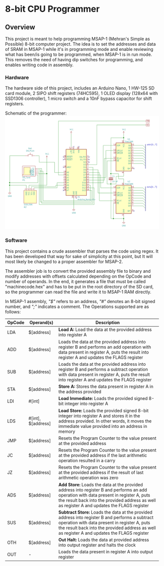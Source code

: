 # 8-bit CPU Programmer

## Overview
This project is meant to help programming MSAP-1 (Mehran's Simple as Possible) 8-bit computer project. The idea is to set the addresses and data of SRAM in MSAP-1 while it's in programming mode and enable reviewing what has been/is going to be programmed, when MSAP-1 is in run mode. This removes the need of having dip switches for programming, and enables writing code in assembly.

### Hardware
The hardware side of this project, includes an Arduino Nano, 1 HW-125 SD card module, 2 SIPO shift registers (74HC595), 1 OLED display (128x64 with SSD1306 controller), 1 micro switch and a 10nF bypass capacitor for shift registers.

Schematic of the programmer:
![SCH](https://github.com/mehrantsi/8-bit_CPU_Programmer/blob/main/Schematics/Schematic.png)

### Software
This project contains a crude assembler that parses the code using regex. It has been developed that way for sake of simplicity at this point, but It will most likely be changed to a proper assembler for MSAP-2.

The assembler job is to convert the provided assembly file to binary and modify addresses with offsets calculated depending on the OpCode and number of operands. In the end, it generates a file that must be called "machinecode.hex" and has to be put in the root directory of the SD card, so the programmer can read the file and write it to MSAP-1 RAM directly.

In MSAP-1 assembly, *"$"* refers to an address, *"#"* denotes an 8-bit signed number, and *";"* indicates a comment.
The Operations supported are as follows:

OpCode|Operand(s)|Description
-----|-----|-----
LDA|$[address]|**Load A:** Load the data at the provided address into register A
ADD|$[address]|Loads the data at the provided address into register B and performs an add operation with data present in register A, puts the result into register A and updates the FLAGS register
SUB|$[address]|Loads the data at the provided address into register B and performs a subtract operation with data present in register A, puts the result into register A and updates the FLAGS register
STA|$[address]|**Store A:** Stores the data present in register A in the address provided
LDI|#[int]|**Load Immediate:** Loads the provided signed 8-bit integer into register A
LDS|#[int], $[address]|**Load Store:** Loads the provided signed 8-bit integer into register A and stores it in the address provided. In other words, it moves the immediate value provided into an address in memory
JMP|$[address]|Resets the Program Counter to the value present at the provided address
JC|$[address]|Resets the Program Counter to the value present at the provided address if the last arithmetic operation resulted in a carry
JZ|$[address]|Resets the Program Counter to the value present at the provided address if the result of last arithmetic operation was zero
ADS|$[address]|**Add Store:** Loads the data at the provided address into register B and performs an add operation with data present in register A, puts the result back into the provided address as well as register A and updates the FLAGS register
SUS|$[address]|**Subtract Store:** Loads the data at the provided address into register B and performs a subtract operation with data present in register A, puts the result back into the provided address as well as register A and updates the FLAGS register
OTH|$[address]|**Out Halt:** Loads the data at provided address into output register and halts the clock
OUT|-|Loads the data present in register A into output register
